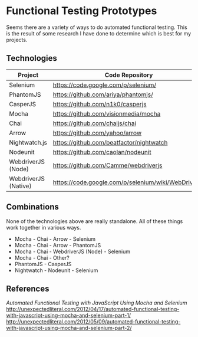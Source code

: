 # Functional Testing Prototypes
Seems there are a variety of ways to do automated functional testing.  This is the result of some
research I have done to determine which is best for my projects.


## Technologies

Project              | Code Repository                                       | Homepage 
-------------------- | ----------------------------------------------------- | -------------------------------------  
Selenium             | <https://code.google.com/p/selenium/>                 | <http://docs.seleniumhq.org/>
PhantomJS            | <https://github.com/ariya/phantomjs/>                 | <http://phantomjs.org/>
CasperJS             | <https://github.com/n1k0/casperjs>                    | <http://casperjs.org/>
Mocha                | <https://github.com/visionmedia/mocha>                | <http://visionmedia.github.io/mocha/>
Chai                 | <https://github.com/chaijs/chai>                      | <http://chaijs.com/>
Arrow                | <https://github.com/yahoo/arrow>                      |
Nightwatch.js        | <https://github.com/beatfactor/nightwatch>            | <http://nightwatchjs.org/>
Nodeunit             | <https://github.com/caolan/nodeunit>                  |
WebdriverJS (Node)   | <https://github.com/Camme/webdriverjs>                |
WebdriverJS (Native) | <https://code.google.com/p/selenium/wiki/WebDriverJs> |


## Combinations
None of the technologies above are really standalone.  All of these things work together in various ways.

- Mocha - Chai - Arrow - Selenium
- Mocha - Chai - Arrow - PhantomJS
- Mocha - Chai - WebdriverJS (Node) - Selenium
- Mocha - Chai - Other?
- PhantomJS - CasperJS
- Nightwatch - Nodeunit - Selenium


## References
*Automated Functional Testing with JavaScript Using Mocha and Selenium*  
http://unexpectedliteral.com/2012/04/17/automated-functional-testing-with-javascript-using-mocha-and-selenium-part-1/
http://unexpectedliteral.com/2012/05/09/automated-functional-testing-with-javascript-using-mocha-and-selenium-part-2/
